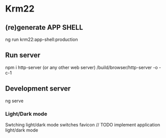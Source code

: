 # Krm22
## (re)generate APP SHELL
ng run krm22:app-shell:production

## Run server
npm i http-server (or any other web server)
/build/browser/http-server -o -c-1

## Development server
ng serve

### Light/Dark mode
Swtching light/dark mode switches favicon
// TODO implement application light/dark mode


